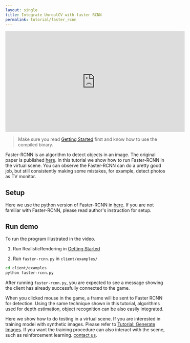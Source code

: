 ```yaml
---
layout: single
title: Integrate UnrealCV with faster RCNN
permalink: tutorial/faster_rcnn
---
```

<iframe width="560" height="315" src="https://www.youtube.com/embed/iGGNAkaxVyQ" frameborder="0" allowfullscreen></iframe>

<!-- ![Caffe Integration](images/caffe_integration.png) -->

<blockquote class="bg-warning">
Make sure you read <a href="getting_started.html">Getting Started</a> first and know how to use the compiled binary.
</blockquote>

Faster-RCNN is an algorithm to detect objects in an image. The original paper is published [here](http://arxiv.org/abs/1506.01497). In this tutorial we show how to run Faster-RCNN in the virtual scene. You can observe the Faster-RCNN can do a pretty good job, but still consistently making some mistakes, for example, detect photos as TV monitor.

## Setup

Here we use the python version of Faster-RCNN in [here](https://github.com/rbgirshick/py-faster-rcnn). If you are not familiar with Faster-RCNN, please read author's instruction for setup.

## Run demo

To run the program illustrated in the video.

1. Run RealisticRendering in [Getting Started](getting_started.html)

2. Run `faster-rcnn.py` in `client/examples/`

``` bash
cd client/examples
python faster-rcnn.py
```

After running `faster-rcnn.py`, you are expected to see a message showing the client has already successfully connected to the game.

When you clicked mouse in the game, a frame will be sent to Faster RCNN for detection. Using the same technique shown in this tutorial, algorithms used for depth estimation, object recognition can be also easily integrated.

Here we show how to do testing in a virtual scene. If you are interested in training model with synthetic images. Please refer to [Tutorial: Generate Images](ipynb_generate_images.html). If you want the training procedure can also interact with the scene, such as reinforcement learning. [contact us](contact.html).
